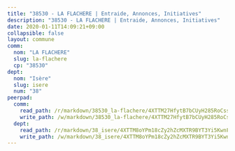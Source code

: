 ```yaml
---
title: "38530 - LA FLACHERE | Entraide, Annonces, Initiatives"
description: "38530 - LA FLACHERE | Entraide, Annonces, Initiatives"
date: 2020-01-11T14:09:21+09:00
collapsible: false
layout: commune
comm:
  nom: "LA FLACHERE"
  slug: la-flachere
  cp: "38530"
dept:
  nom: "Isère"
  slug: isere
  num: "38"
peerpad:
  comm:
    read_path: /r/markdown/38530_la-flachere/4XTTM27HfytB7bCUyH285RoCss5fE9yWqCDduF9SnMJmE71Xg
    write_path: /w/markdown/38530_la-flachere/4XTTM27HfytB7bCUyH285RoCss5fE9yWqCDduF9SnMJmE71Xg-K3TgUUFvN79RnSaTqHwHuWwgLeP2UhWKMvGUMuyR37tzRkiHLw5JRbof1PeiJqX5F7U4ZN3rLmwfG8CXzQXdpTYX3QbGjA2ZtZfm1jaf87sRxtk3a2fm2z1PSBXbCDkronS1p9AJ
  dept:
    read_path: /r/markdown/38_isere/4XTTM8oYPm18cZy2hZcMXTR9BYT3Yi5KwnFvpXu1TXaRq7Q3V
    write_path: /w/markdown/38_isere/4XTTM8oYPm18cZy2hZcMXTR9BYT3Yi5KwnFvpXu1TXaRq7Q3V-K3TgUoSzs2JpJwfbzBvgU8N95mHo7JXz7NbEctNRM3EDb2iYHA4maKm3pRQwmboULLPnLFTEhRgTawPTWpmxTxKbTwDgAEzA9tUHjpudQTWdKWfdVSegAo77eCwhXTaVG7AyUZEs
---
```


